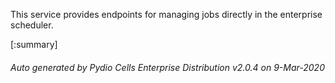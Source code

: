 






This service provides endpoints for managing jobs directly in the enterprise scheduler.

[:summary]

###### Auto generated by Pydio Cells Enterprise Distribution v2.0.4 on 9-Mar-2020
